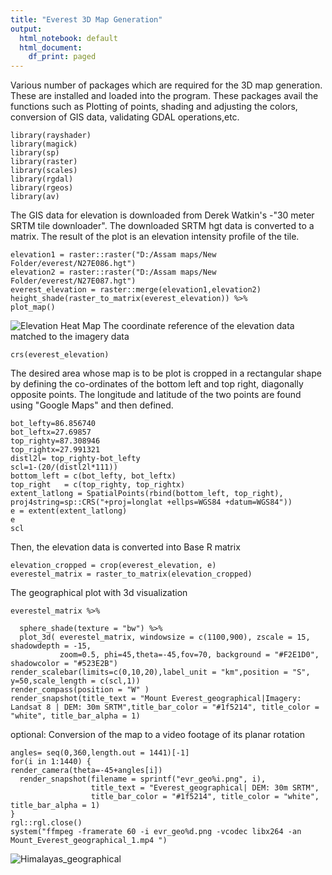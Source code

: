 ```yaml
---
title: "Everest 3D Map Generation"
output:
  html_notebook: default
  html_document:
    df_print: paged
---
```



Various number of packages which are required for the 3D map generation. These are installed and loaded into the program. These packages avail the functions such as Plotting of points, shading and adjusting the colors, conversion of GIS data, validating GDAL operations,etc. 
```{r}
library(rayshader)
library(magick)
library(sp)
library(raster)
library(scales)
library(rgdal)
library(rgeos)
library(av)
```
The GIS data for elevation is downloaded from Derek Watkin's -"30 meter SRTM tile downloader". The downloaded SRTM hgt data is converted to a matrix. The result of the plot is an elevation intensity profile of the tile.
```{r fig1, fig.height = 15, fig.width = 10, align= "center"}
elevation1 = raster::raster("D:/Assam maps/New Folder/everest/N27E086.hgt")
elevation2 = raster::raster("D:/Assam maps/New Folder/everest/N27E087.hgt")
everest_elevation = raster::merge(elevation1,elevation2)
height_shade(raster_to_matrix(everest_elevation)) %>%
plot_map()
```
![Elevation Heat Map](https://github.com/Hwoabam/Rstudio/blob/master/EVR2.png)
The coordinate reference of the elevation data matched to the imagery data
```{r}
crs(everest_elevation)
```

The desired area whose map is to be plot is cropped in a rectangular shape by defining the co-ordinates of the bottom left and top right, diagonally opposite points. The longitude and latitude of the two points are found using "Google Maps" and then defined.
```{r}
bot_lefty=86.856740
bot_leftx=27.69857
top_righty=87.308946
top_rightx=27.991321
distl2l= top_righty-bot_lefty  
scl=1-(20/(distl2l*111))
bottom_left = c(bot_lefty, bot_leftx)
top_right   = c(top_righty, top_rightx)
extent_latlong = SpatialPoints(rbind(bottom_left, top_right), proj4string=sp::CRS("+proj=longlat +ellps=WGS84 +datum=WGS84"))
e = extent(extent_latlong)
e
scl
```
Then, the elevation data is converted into Base R matrix
```{r fig4, fig.height = 15, fig.width = 10, align= "center"}
elevation_cropped = crop(everest_elevation, e)
everestel_matrix = raster_to_matrix(elevation_cropped)
```

The geographical plot with 3d visualization
```{r fig7, fig.height = 12, fig.width = 9, align= "center"}
everestel_matrix %>%
 
  sphere_shade(texture = "bw") %>%
  plot_3d( everestel_matrix, windowsize = c(1100,900), zscale = 15, shadowdepth = -15,
           zoom=0.5, phi=45,theta=-45,fov=70, background = "#F2E1D0", shadowcolor = "#523E2B")
render_scalebar(limits=c(0,10,20),label_unit = "km",position = "S", y=50,scale_length = c(scl,1))
render_compass(position = "W" )
render_snapshot(title_text = "Mount Everest_geographical|Imagery: Landsat 8 | DEM: 30m SRTM",title_bar_color = "#1f5214", title_color = "white", title_bar_alpha = 1)
```
optional: Conversion of the map to a video footage of its planar rotation
```{r}
angles= seq(0,360,length.out = 1441)[-1]
for(i in 1:1440) {
render_camera(theta=-45+angles[i])
  render_snapshot(filename = sprintf("evr_geo%i.png", i), 
                  title_text = "Everest_geographical| DEM: 30m SRTM",
                  title_bar_color = "#1f5214", title_color = "white", title_bar_alpha = 1)
}
rgl::rgl.close()
system("ffmpeg -framerate 60 -i evr_geo%d.png -vcodec libx264 -an Mount_Everest_geographical_1.mp4 ")
```
![Himalayas_geographical](https://github.com/Hwoabam/Rstudio/blob/master/EVR2.png)
